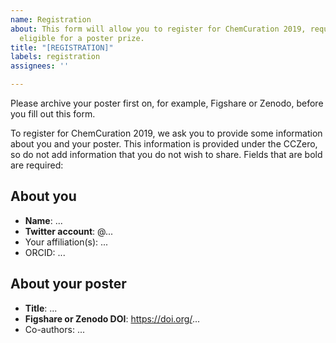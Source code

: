 ```yaml
---
name: Registration
about: This form will allow you to register for ChemCuration 2019, required to be
  eligible for a poster prize.
title: "[REGISTRATION]"
labels: registration
assignees: ''

---
```


Please archive your poster first on, for example, Figshare or Zenodo, before you fill out this form.

To register for ChemCuration 2019, we ask you to provide some information about you and your poster. This information is provided under the CCZero, so do not add information that you do not wish to share. Fields that are bold are required:

## About you
* **Name**: ... 
* **Twitter account**: @...
* Your affiliation(s): ... 
* ORCID: ...

## About your poster
* **Title**: ...
* **Figshare or Zenodo DOI**: https://doi.org/...
* Co-authors: ...
